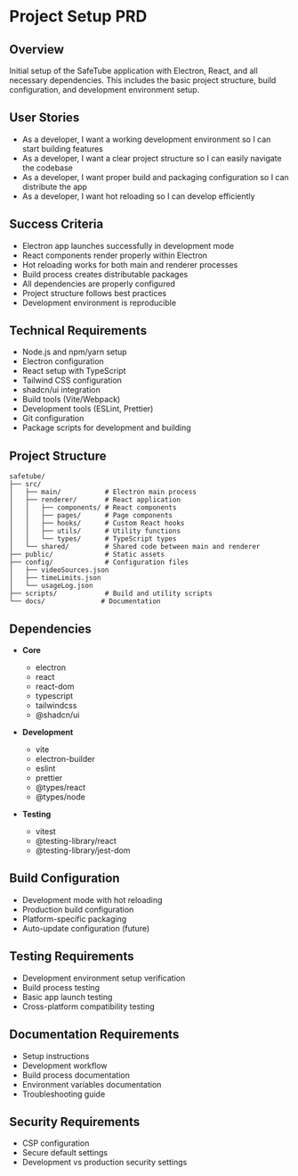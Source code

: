 # Project Setup PRD

## Overview
Initial setup of the SafeTube application with Electron, React, and all necessary dependencies. This includes the basic project structure, build configuration, and development environment setup.

## User Stories
- As a developer, I want a working development environment so I can start building features
- As a developer, I want a clear project structure so I can easily navigate the codebase
- As a developer, I want proper build and packaging configuration so I can distribute the app
- As a developer, I want hot reloading so I can develop efficiently

## Success Criteria
- Electron app launches successfully in development mode
- React components render properly within Electron
- Hot reloading works for both main and renderer processes
- Build process creates distributable packages
- All dependencies are properly configured
- Project structure follows best practices
- Development environment is reproducible

## Technical Requirements
- Node.js and npm/yarn setup
- Electron configuration
- React setup with TypeScript
- Tailwind CSS configuration
- shadcn/ui integration
- Build tools (Vite/Webpack)
- Development tools (ESLint, Prettier)
- Git configuration
- Package scripts for development and building

## Project Structure
```
safetube/
├── src/
│   ├── main/           # Electron main process
│   ├── renderer/       # React application
│   │   ├── components/ # React components
│   │   ├── pages/      # Page components
│   │   ├── hooks/      # Custom React hooks
│   │   ├── utils/      # Utility functions
│   │   └── types/      # TypeScript types
│   └── shared/         # Shared code between main and renderer
├── public/             # Static assets
├── config/             # Configuration files
│   ├── videoSources.json
│   ├── timeLimits.json
│   └── usageLog.json
├── scripts/            # Build and utility scripts
└── docs/              # Documentation
```

## Dependencies
- **Core**
  - electron
  - react
  - react-dom
  - typescript
  - tailwindcss
  - @shadcn/ui

- **Development**
  - vite
  - electron-builder
  - eslint
  - prettier
  - @types/react
  - @types/node

- **Testing**
  - vitest
  - @testing-library/react
  - @testing-library/jest-dom

## Build Configuration
- Development mode with hot reloading
- Production build configuration
- Platform-specific packaging
- Auto-update configuration (future)

## Testing Requirements
- Development environment setup verification
- Build process testing
- Basic app launch testing
- Cross-platform compatibility testing

## Documentation Requirements
- Setup instructions
- Development workflow
- Build process documentation
- Environment variables documentation
- Troubleshooting guide

## Security Requirements
- CSP configuration
- Secure default settings
- Development vs production security settings 